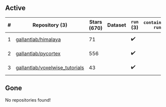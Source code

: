 ## Active
| # | Repository (3) | Stars (670) | Dataset | `run` (3) | `containers-run` | Last Modified |
| --- | --- | --- | --- | --- | --- | --- |
| 1 | [gallantlab/himalaya](https://github.com/gallantlab/himalaya) | 71 |  | :heavy_check_mark: |  | 2024-04-22 20:51:15+00:00 |
| 2 | [gallantlab/pycortex](https://github.com/gallantlab/pycortex) | 556 |  | :heavy_check_mark: |  | 2024-04-26 23:45:16+00:00 |
| 3 | [gallantlab/voxelwise_tutorials](https://github.com/gallantlab/voxelwise_tutorials) | 43 |  | :heavy_check_mark: |  | 2024-04-08 17:20:08+00:00 |

## Gone
No repositories found!
